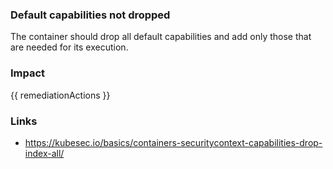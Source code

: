 
### Default capabilities not dropped
The container should drop all default capabilities and add only those that are needed for its execution.

### Impact
<!-- Add Impact here -->

<!-- DO NOT CHANGE -->
{{ remediationActions }}

### Links
- https://kubesec.io/basics/containers-securitycontext-capabilities-drop-index-all/

